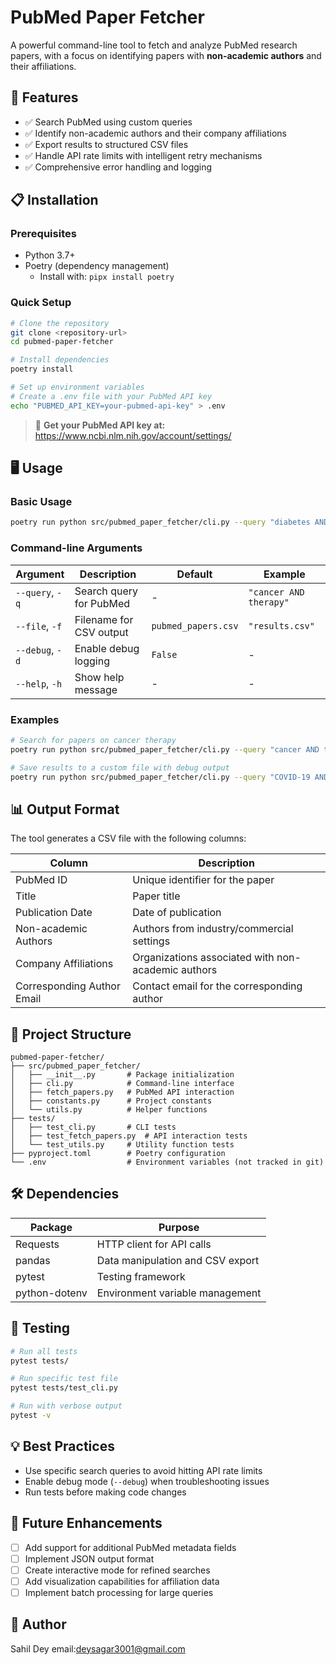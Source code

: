 # PubMed Paper Fetcher

A powerful command-line tool to fetch and analyze PubMed research papers, with a focus on identifying papers with **non-academic authors** and their affiliations.

## 🚀 Features

- ✅ Search PubMed using custom queries
- ✅ Identify non-academic authors and their company affiliations
- ✅ Export results to structured CSV files
- ✅ Handle API rate limits with intelligent retry mechanisms
- ✅ Comprehensive error handling and logging

## 📋 Installation

### Prerequisites

- Python 3.7+
- Poetry (dependency management)
  - Install with: `pipx install poetry`

### Quick Setup

```bash
# Clone the repository
git clone <repository-url>
cd pubmed-paper-fetcher

# Install dependencies
poetry install

# Set up environment variables
# Create a .env file with your PubMed API key
echo "PUBMED_API_KEY=your-pubmed-api-key" > .env
```

> 🔑 **Get your PubMed API key at:** https://www.ncbi.nlm.nih.gov/account/settings/

## 🖥️ Usage

### Basic Usage

```bash
poetry run python src/pubmed_paper_fetcher/cli.py --query "diabetes AND hypertension"
```

### Command-line Arguments

| Argument | Description | Default | Example |
|----------|-------------|---------|---------|
| `--query`, `-q` | Search query for PubMed | - | `"cancer AND therapy"` |
| `--file`, `-f` | Filename for CSV output | `pubmed_papers.csv` | `"results.csv"` |
| `--debug`, `-d` | Enable debug logging | `False` | - |
| `--help`, `-h` | Show help message | - | - |

### Examples

```bash
# Search for papers on cancer therapy
poetry run python src/pubmed_paper_fetcher/cli.py --query "cancer AND therapy"

# Save results to a custom file with debug output
poetry run python src/pubmed_paper_fetcher/cli.py --query "COVID-19 AND treatment" --file covid_papers.csv --debug
```

## 📊 Output Format

The tool generates a CSV file with the following columns:

| Column | Description |
|--------|-------------|
| PubMed ID | Unique identifier for the paper |
| Title | Paper title |
| Publication Date | Date of publication |
| Non-academic Authors | Authors from industry/commercial settings |
| Company Affiliations | Organizations associated with non-academic authors |
| Corresponding Author Email | Contact email for the corresponding author |

## 📂 Project Structure

```
pubmed-paper-fetcher/
├── src/pubmed_paper_fetcher/
│   ├── __init__.py       # Package initialization
│   ├── cli.py            # Command-line interface
│   ├── fetch_papers.py   # PubMed API interaction
│   ├── constants.py      # Project constants
│   └── utils.py          # Helper functions
├── tests/
│   ├── test_cli.py       # CLI tests
│   ├── test_fetch_papers.py  # API interaction tests
│   └── test_utils.py     # Utility function tests
├── pyproject.toml        # Poetry configuration
└── .env                  # Environment variables (not tracked in git)
```

## 🛠️ Dependencies

| Package | Purpose |
|---------|---------|
| Requests | HTTP client for API calls |
| pandas | Data manipulation and CSV export |
| pytest | Testing framework |
| python-dotenv | Environment variable management |

## 🧪 Testing

```bash
# Run all tests
pytest tests/

# Run specific test file
pytest tests/test_cli.py

# Run with verbose output
pytest -v
```

## 💡 Best Practices

- Use specific search queries to avoid hitting API rate limits
- Enable debug mode (`--debug`) when troubleshooting issues
- Run tests before making code changes

## 🔮 Future Enhancements

- [ ] Add support for additional PubMed metadata fields
- [ ] Implement JSON output format
- [ ] Create interactive mode for refined searches
- [ ] Add visualization capabilities for affiliation data
- [ ] Implement batch processing for large queries

## 📄 Author 
Sahil Dey
email:deysagar3001@gmail.com
